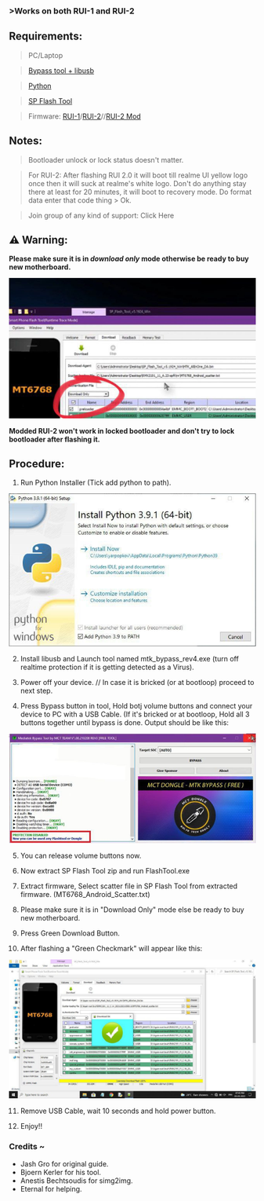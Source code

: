 ### >Works on both RUI-1 and RUI-2
## Requirements:
> PC/Laptop

> [Bypass tool + libusb](https://www.mediafire.com/file/20xsc7k564iklor/libusb_and_MTK_bypass.zip/file)

> [Python](https://www.python.org/downloads/release/python-3110/)

> [SP Flash Tool](https://spflashtool.com/download/)

> Firmware: [RUI-1](https://caplevi.sayeed.workers.dev/0:/Bot%20Mirror/RMX2191_11_A.23-spft.7z)/[RUI-2](https://www.mediafire.com/file/du4d4rtheogjqf8/Realme_Firmware_C.18_RMX2193.zip/file)//[RUI-2 Mod](https://t.me/Realme_Narzo_20/407)
## Notes:
> Bootloader unlock or lock status doesn't matter.

> For RUI-2: After flashing RUI 2.0 it will boot till realme UI yellow logo once then it will suck at realme's white logo. Don't do anything stay there at least for 20 minutes, it will boot to recovery mode. Do format data enter that code thing > Ok.

> Join group of any kind of support: Click Here
## ⚠️ Warning:
**Please make sure it is in _download only_ mode otherwise be ready to buy new motherboard.**

![Important Image](Important.jpg)

**Modded RUI-2 won't work in locked bootloader and don't try to lock bootloader after flashing it.**
## Procedure:
1. Run Python Installer (Tick add python to path).

![Python](python.jpg)

2. Install libusb and Launch tool named mtk_bypass_rev4.exe (turn off realtime protection if it is getting detected as a Virus).

3. Power off your device. // In case it is bricked (or at bootloop) proceed to next step.

4. Press Bypass button in tool, Hold botj volume buttons and connect your device to PC with a USB Cable. (If it's bricked or at bootloop, Hold all 3 buttons together until bypass is done.
Output should be like this:

![Bypass Output](bypass_output.jpg)

5. You can release volume buttons now.

6. Now extract SP Flash Tool zip and run FlashTool.exe

7. Extract firmware, Select scatter file in SP Flash Tool from extracted firmware. (MT6768_Android_Scatter.txt)

8. Please make sure it is in "Download Only" mode else be ready to buy new motherboard.

9. Press Green Download Button.

10. After flashing a "Green Checkmark" will appear like this:

![Flashing Done](flash_output.jpg)

11. Remove USB Cable, wait 10 seconds and hold power button.

12. Enjoy!!

### Credits ~
- Jash Gro for original guide.
- Bjoern Kerler for his tool.
- Anestis Bechtsoudis for simg2img.
- Eternal for helping.

